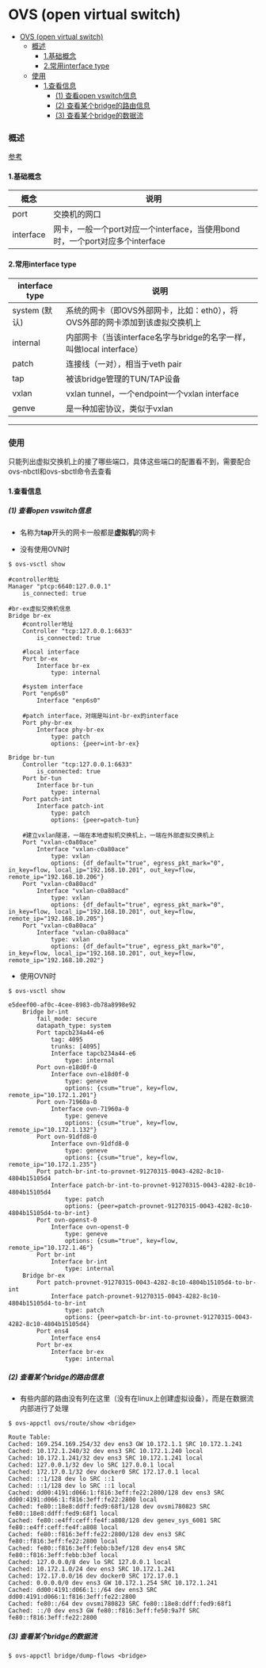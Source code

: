 # OVS (open virtual switch)

<!-- @import "[TOC]" {cmd="toc" depthFrom=1 depthTo=6 orderedList=false} -->
<!-- code_chunk_output -->

- [OVS (open virtual switch)](#ovs-open-virtual-switch)
    - [概述](#概述)
      - [1.基础概念](#1基础概念)
      - [2.常用interface type](#2常用interface-type)
    - [使用](#使用)
      - [1.查看信息](#1查看信息)
        - [(1) 查看open vswitch信息](#1-查看open-vswitch信息)
        - [(2) 查看某个bridge的路由信息](#2-查看某个bridge的路由信息)
        - [(3) 查看某个bridge的数据流](#3-查看某个bridge的数据流)

<!-- /code_chunk_output -->

### 概述

[参考](http://www.openvswitch.org/support/dist-docs/ovs-vswitchd.conf.db.5.html)

#### 1.基础概念

|概念|说明|
|-|-|
|port|交换机的网口|
|interface|网卡，一般一个port对应一个interface，当使用bond时，一个port对应多个interface|

#### 2.常用interface type

|interface type|说明|
|-|-|
|system (默认)|系统的网卡（即OVS外部网卡，比如：eth0），将OVS外部的网卡添加到该虚拟交换机上|
|internal|内部网卡（当该interface名字与bridge的名字一样，叫做local interface）|
|patch|连接线（一对），相当于veth pair|
|tap|被该bridge管理的TUN/TAP设备 |
|vxlan|vxlan tunnel，一个endpoint一个vxlan interface|
|genve|是一种加密协议，类似于vxlan|

***

### 使用

只能列出虚拟交换机上的接了哪些端口，具体这些端口的配置看不到，需要配合ovs-nbctl和ovs-sbctl命令去查看
#### 1.查看信息

##### (1) 查看open vswitch信息

* 名称为**tap**开头的网卡一般都是**虚拟机**的网卡

* 没有使用OVN时

```shell
$ ovs-vsctl show

#controller地址
Manager "ptcp:6640:127.0.0.1"
    is_connected: true

#br-ex虚拟交换机信息
Bridge br-ex
    #controller地址
    Controller "tcp:127.0.0.1:6633"
        is_connected: true

    #local interface
    Port br-ex
        Interface br-ex
            type: internal

    #system interface
    Port "enp6s0"
        Interface "enp6s0"

    #patch interface，对端是叫int-br-ex的interface
    Port phy-br-ex
        Interface phy-br-ex
            type: patch
            options: {peer=int-br-ex}

Bridge br-tun
    Controller "tcp:127.0.0.1:6633"
        is_connected: true
    Port br-tun
        Interface br-tun
            type: internal
    Port patch-int
        Interface patch-int
            type: patch
            options: {peer=patch-tun}

    #建立vxlan隧道，一端在本地虚拟机交换机上，一端在外部虚拟交换机上
    Port "vxlan-c0a80ace"
        Interface "vxlan-c0a80ace"
            type: vxlan
            options: {df_default="true", egress_pkt_mark="0", in_key=flow, local_ip="192.168.10.201", out_key=flow, remote_ip="192.168.10.206"}
    Port "vxlan-c0a80acd"
        Interface "vxlan-c0a80acd"
            type: vxlan
            options: {df_default="true", egress_pkt_mark="0", in_key=flow, local_ip="192.168.10.201", out_key=flow, remote_ip="192.168.10.205"}
    Port "vxlan-c0a80aca"
        Interface "vxlan-c0a80aca"
            type: vxlan
            options: {df_default="true", egress_pkt_mark="0", in_key=flow, local_ip="192.168.10.201", out_key=flow, remote_ip="192.168.10.202"}

```

* 使用OVN时

```shell
$ ovs-vsctl show

e5deef00-af0c-4cee-8983-db78a8998e92
    Bridge br-int
        fail_mode: secure
        datapath_type: system
        Port tapcb234a44-e6
            tag: 4095
            trunks: [4095]
            Interface tapcb234a44-e6
                type: internal
        Port ovn-e18d0f-0
            Interface ovn-e18d0f-0
                type: geneve
                options: {csum="true", key=flow, remote_ip="10.172.1.201"}
        Port ovn-71960a-0
            Interface ovn-71960a-0
                type: geneve
                options: {csum="true", key=flow, remote_ip="10.172.1.132"}
        Port ovn-91dfd8-0
            Interface ovn-91dfd8-0
                type: geneve
                options: {csum="true", key=flow, remote_ip="10.172.1.235"}
        Port patch-br-int-to-provnet-91270315-0043-4282-8c10-4804b15105d4
            Interface patch-br-int-to-provnet-91270315-0043-4282-8c10-4804b15105d4
                type: patch
                options: {peer=patch-provnet-91270315-0043-4282-8c10-4804b15105d4-to-br-int}
        Port ovn-openst-0
            Interface ovn-openst-0
                type: geneve
                options: {csum="true", key=flow, remote_ip="10.172.1.46"}
        Port br-int
            Interface br-int
                type: internal
    Bridge br-ex
        Port patch-provnet-91270315-0043-4282-8c10-4804b15105d4-to-br-int
            Interface patch-provnet-91270315-0043-4282-8c10-4804b15105d4-to-br-int
                type: patch
                options: {peer=patch-br-int-to-provnet-91270315-0043-4282-8c10-4804b15105d4}
        Port ens4
            Interface ens4
        Port br-ex
            Interface br-ex
                type: internal
```

##### (2) 查看某个bridge的路由信息

* 有些内部的路由没有列在这里（没有在linux上创建虚拟设备），而是在数据流内部进行了处理

```shell
$ ovs-appctl ovs/route/show <bridge>

Route Table:
Cached: 169.254.169.254/32 dev ens3 GW 10.172.1.1 SRC 10.172.1.241
Cached: 10.172.1.240/32 dev ens3 SRC 10.172.1.240 local
Cached: 10.172.1.241/32 dev ens3 SRC 10.172.1.241 local
Cached: 127.0.0.1/32 dev lo SRC 127.0.0.1 local
Cached: 172.17.0.1/32 dev docker0 SRC 172.17.0.1 local
Cached: ::1/128 dev lo SRC ::1
Cached: ::1/128 dev lo SRC ::1 local
Cached: dd00:4191:d066:1:f816:3eff:fe22:2800/128 dev ens3 SRC dd00:4191:d066:1:f816:3eff:fe22:2800 local
Cached: fe80::18e8:ddff:fed9:68f1/128 dev ovsmi780823 SRC fe80::18e8:ddff:fed9:68f1 local
Cached: fe80::e4ff:ceff:fe4f:a808/128 dev genev_sys_6081 SRC fe80::e4ff:ceff:fe4f:a808 local
Cached: fe80::f816:3eff:fe22:2800/128 dev ens3 SRC fe80::f816:3eff:fe22:2800 local
Cached: fe80::f816:3eff:febb:b3ef/128 dev ens4 SRC fe80::f816:3eff:febb:b3ef local
Cached: 127.0.0.0/8 dev lo SRC 127.0.0.1 local
Cached: 10.172.1.0/24 dev ens3 SRC 10.172.1.241
Cached: 172.17.0.0/16 dev docker0 SRC 172.17.0.1
Cached: 0.0.0.0/0 dev ens3 GW 10.172.1.254 SRC 10.172.1.241
Cached: dd00:4191:d066:1::/64 dev ens3 SRC dd00:4191:d066:1:f816:3eff:fe22:2800
Cached: fe80::/64 dev ovsmi780823 SRC fe80::18e8:ddff:fed9:68f1
Cached: ::/0 dev ens3 GW fe80::f816:3eff:fe50:9a7f SRC fe80::f816:3eff:fe22:2800
```

##### (3) 查看某个bridge的数据流
```shell
$ ovs-appctl bridge/dump-flows <bridge>
```